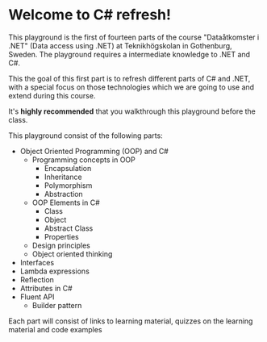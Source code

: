 # Welcome to C# refresh!

This playground is the first of fourteen parts of the course "Dataåtkomster i .NET" (Data access using .NET) at Teknikhögskolan in Gothenburg, Sweden. The playground requires a intermediate knowledge to .NET and C#.

This the goal of this first part is to refresh different parts of C# and .NET, with a special focus on those technologies which we are going to use and extend during this course.

It's **highly recommended** that you walkthrough this playground before the class.

This playground consist of the following parts:

- Object Oriented Programming (OOP) and C#
  - Programming concepts in OOP
    - Encapsulation
    - Inheritance
    - Polymorphism
    - Abstraction
  - OOP Elements in C#
    - Class
    - Object
    - Abstract Class
    - Properties
  - Design principles
  - Object oriented thinking
- Interfaces
- Lambda expressions
- Reflection
- Attributes in C#
- Fluent API
  - Builder pattern

Each part will consist of links to learning material, quizzes on the learning material and code examples
